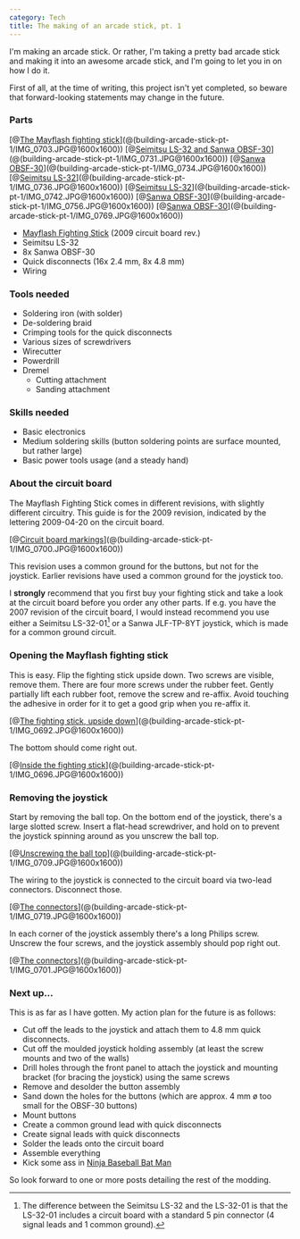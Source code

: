 ```yaml
---
category: Tech
title: The making of an arcade stick, pt. 1
---
```


I'm making an arcade stick. Or rather, I'm taking a pretty bad arcade stick and making it into an awesome arcade stick, and I'm going to let you in on how I do it.

First of all, at the time of writing, this project isn't  yet completed, so beware that forward-looking statements may change in the future.

### Parts

[@[The Mayflash fighting stick](building-arcade-stick-pt-1/IMG_0703.JPG@150x150)](@(building-arcade-stick-pt-1/IMG_0703.JPG@1600x1600))
[@[Seimitsu LS-32 and Sanwa OBSF-30](building-arcade-stick-pt-1/IMG_0731.JPG@150x150)](@(building-arcade-stick-pt-1/IMG_0731.JPG@1600x1600))
[@[Sanwa OBSF-30](building-arcade-stick-pt-1/IMG_0734.JPG@150x150)](@(building-arcade-stick-pt-1/IMG_0734.JPG@1600x1600))
[@[Seimitsu LS-32](building-arcade-stick-pt-1/IMG_0736.JPG@150x150)](@(building-arcade-stick-pt-1/IMG_0736.JPG@1600x1600))
[@[Seimitsu LS-32](building-arcade-stick-pt-1/IMG_0742.JPG@150x150)](@(building-arcade-stick-pt-1/IMG_0742.JPG@1600x1600))
[@[Sanwa OBSF-30](building-arcade-stick-pt-1/IMG_0756.JPG@150x150)](@(building-arcade-stick-pt-1/IMG_0756.JPG@1600x1600))
[@[Sanwa OBSF-30](building-arcade-stick-pt-1/IMG_0769.JPG@150x150)](@(building-arcade-stick-pt-1/IMG_0769.JPG@1600x1600))

* [Mayflash Fighting Stick](http://www.mayflash.com/?Products/PCUSB/PC042.html) (2009 circuit board rev.)
* Seimitsu LS-32
* 8x Sanwa OBSF-30
* Quick disconnects (16x 2.4 mm, 8x 4.8 mm)
* Wiring

### Tools needed

* Soldering iron (with solder)
* De-soldering braid
* Crimping tools for the quick disconnects
* Various sizes of screwdrivers
* Wirecutter
* Powerdrill
* Dremel
	* Cutting attachment
	* Sanding attachment

### Skills needed

* Basic electronics
* Medium soldering skills (button soldering points are surface mounted, but rather large)
* Basic power tools usage (and a steady hand)

### About the circuit board

The Mayflash Fighting Stick comes in different revisions, with slightly different circuitry. This guide is for the 2009 revision, indicated by the lettering 2009-04-20 on the circuit board.

[@[Circuit board markings](building-arcade-stick-pt-1/IMG_0700.JPG@400x400)](@(building-arcade-stick-pt-1/IMG_0700.JPG@1600x1600))

This revision uses a common ground for the buttons, but not for the joystick. Earlier revisions have used a common ground for the joystick too.

I **strongly** recommend that you first buy your fighting stick and take a look at the circuit board before you order any other parts. If e.g. you have the 2007 revision of the circuit board, I would instead recommend you use either a Seimitsu LS-32-01[^1] or a Sanwa JLF-TP-8YT joystick, which is made for a common ground circuit.

[^1]: The difference between the Seimitsu LS-32 and the LS-32-01 is that the LS-32-01 includes a circuit board with a standard 5 pin connector (4 signal leads and 1 common ground).

### Opening the Mayflash fighting stick

This is easy. Flip the fighting stick upside down. Two screws are visible, remove them. There are four more screws under the rubber feet. Gently partially lift each rubber foot, remove the screw and re-affix. Avoid touching the adhesive in order for it to get a good grip when you re-affix it. 

[@[The fighting stick, upside down](building-arcade-stick-pt-1/IMG_0692.JPG@400x400)](@(building-arcade-stick-pt-1/IMG_0692.JPG@1600x1600))

The bottom should come right out.

[@[Inside the fighting stick](building-arcade-stick-pt-1/IMG_0696.JPG@400x400)](@(building-arcade-stick-pt-1/IMG_0696.JPG@1600x1600))

### Removing the joystick

Start by removing the ball top. On the bottom end of the joystick, there's a large slotted screw. Insert a flat-head screwdriver, and hold on to prevent the joystick spinning around as you unscrew the ball top.

[@[Unscrewing the ball top](building-arcade-stick-pt-1/IMG_0709.JPG@400x400)](@(building-arcade-stick-pt-1/IMG_0709.JPG@1600x1600))

The wiring to the joystick is connected to the circuit board via two-lead connectors. Disconnect those.

[@[The connectors](building-arcade-stick-pt-1/IMG_0719.JPG@400x400)](@(building-arcade-stick-pt-1/IMG_0719.JPG@1600x1600))

In each corner of the joystick assembly there's a long Philips screw. Unscrew the four screws, and the joystick assembly should pop right out.

[@[The connectors](building-arcade-stick-pt-1/IMG_0701.JPG@400x400)](@(building-arcade-stick-pt-1/IMG_0701.JPG@1600x1600))

### Next up…

This is as far as I have gotten. My action plan for the future is as follows:

 * Cut off the leads to the joystick and attach them to 4.8 mm quick disconnects.
 * Cut off the moulded joystick holding assembly (at least the screw mounts and two of the walls)
 * Drill holes through the front panel to attach the joystick and mounting bracket (for bracing the joystick) using the same screws
 * Remove and desolder the button assembly
 * Sand down the holes for the buttons (which are approx. 4 mm ø too small for the OBSF-30 buttons)
 * Mount buttons
 * Create a common ground lead with quick disconnects
 * Create signal leads with quick disconnects
 * Solder the leads onto the circuit board
 * Assemble everything
 * Kick some ass in [Ninja Baseball Bat Man](http://en.wikipedia.org/wiki/Ninja_Baseball_Bat_Man)
 
So look forward to one or more posts detailing the rest of the modding.